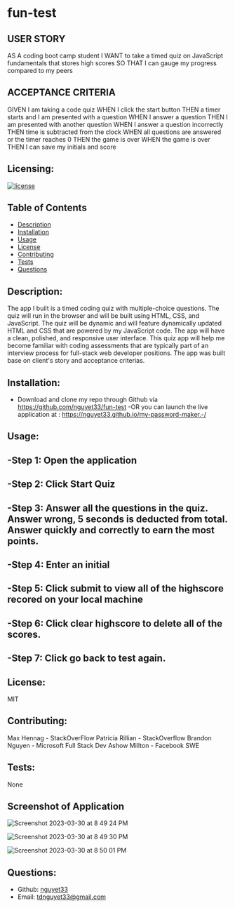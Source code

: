 # fun-test

## USER STORY 
AS A coding boot camp student
I WANT to take a timed quiz on JavaScript fundamentals that stores high scores
SO THAT I can gauge my progress compared to my peers

## ACCEPTANCE CRITERIA 
GIVEN I am taking a code quiz
WHEN I click the start button
THEN a timer starts and I am presented with a question
WHEN I answer a question
THEN I am presented with another question
WHEN I answer a question incorrectly
THEN time is subtracted from the clock
WHEN all questions are answered or the timer reaches 0
THEN the game is over
WHEN the game is over
THEN I can save my initials and score

## Licensing:
[![license](https://img.shields.io/badge/license-MIT-blue)](https://shields.io)

## Table of Contents 
- [Description](#description)
- [Installation](#installation)
- [Usage](#usage)
- [License](#license)
- [Contributing](#contributing)
- [Tests](#tests)
- [Questions](#questions)

## Description:
The app I built is a timed coding quiz with multiple-choice questions. The quiz will run in the browser and will be built using HTML, CSS, and JavaScript. The quiz will be dynamic and will feature dynamically updated HTML and CSS that are powered by my JavaScript code. The app will have a clean, polished, and responsive user interface. This quiz app will help me become familiar with coding assessments that are typically part of an interview process for full-stack web developer positions. The app was built base on client's story and acceptance criterias. 

## Installation:
- Download and clone my repo through Github via https://github.com/nguyet33/fun-test 
-OR you can launch the live application at : https://nguyet33.github.io/my-password-maker.-/ 

## Usage:
-Step 1: Open the application 
-----
-Step 2: Click Start Quiz 
-----
-Step 3: Answer all the questions in the quiz. Answer wrong, 5 seconds is deducted from total. Answer quickly and correctly to earn the most points. 
-----
-Step 4: Enter an initial
-----
-Step 5: Click submit to view all of the highscore recored on your local machine 
-----
-Step 6: Click clear highscore to delete all of the scores.
-----
-Step 7: Click go back to test again.  
-----

## License:
MIT

## Contributing:
Max Hennag - StackOverFlow 
Patricia Rillian - StackOverflow
Brandon Nguyen - Microsoft Full Stack Dev
Ashow Millton - Facebook SWE

## Tests:
None

## Screenshot of Application 
![Screenshot 2023-03-30 at 8 49 24 PM](https://user-images.githubusercontent.com/120419348/229018210-72995e72-6ae7-4b3c-9b43-02e39fb19af7.png)

![Screenshot 2023-03-30 at 8 49 30 PM](https://user-images.githubusercontent.com/120419348/229018252-f14db3c4-84f4-43c8-9991-0016634aaa92.png)

![Screenshot 2023-03-30 at 8 50 01 PM](https://user-images.githubusercontent.com/120419348/229018264-0cf97c5b-4ceb-4968-ae77-ed37fed86356.png)

## Questions:
- Github: [nguyet33](https://github.com/nguyet33)
- Email: tdnguyet33@gmail.com 